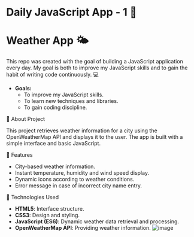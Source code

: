 # Daily JavaScript App - 1 🚀 
# Weather App 🌤️

This repo was created with the goal of building a JavaScript application every day. My goal is both to improve my JavaScript skills and to gain the habit of writing code continuously. 💻  
- **Goals:**  
  - To improve my JavaScript skills.  
  - To learn new techniques and libraries.  
  - To gain coding discipline.  

📌 About Project 

This project retrieves weather information for a city using the OpenWeatherMap API and displays it to the user. The app is built with a simple interface and basic JavaScript.

📌 Features

- City-based weather information.
- Instant temperature, humidity and wind speed display.
- Dynamic icons according to weather conditions.
- Error message in case of incorrect city name entry.

🚀 Technologies Used

- **HTML5**: Interface structure.
- **CSS3**: Design and styling.
- **JavaScript (ES6)**: Dynamic weather data retrieval and processing.
- **OpenWeatherMap API**: Providing weather information.
![image](https://github.com/user-attachments/assets/fb40c541-aba6-4abe-8e6d-4b26932a4a69)
